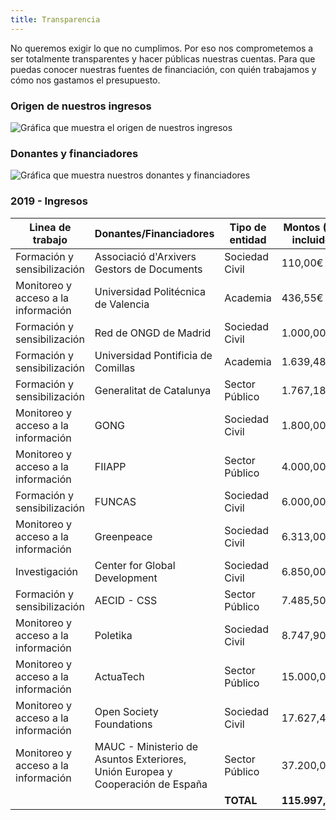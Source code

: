 ```yaml
---
title: Transparencia
---
```


<md-content>

No queremos exigir lo que no cumplimos. Por eso nos comprometemos a ser totalmente transparentes y hacer públicas nuestras cuentas. Para que puedas conocer nuestras fuentes de financiación, con quién trabajamos y cómo nos gastamos el presupuesto.

### Origen de nuestros ingresos

![Gráfica que muestra el origen de nuestros ingresos](/images/transparency/2019-incomes-origin-es.svg)

### Donantes y financiadores

![Gráfica que muestra nuestros donantes y financiadores](/images/transparency/2019-donors.svg)

### 2019 - Ingresos

</md-content>

| Linea de trabajo                     | Donantes/Financiadores                                                         | Tipo de entidad | Montos (IVA incluido) |
| ------------------------------------ | ------------------------------------------------------------------------------ | --------------- | --------------------- |
| Formación y sensibilización          | Associació d'Arxivers Gestors de Documents                                     | Sociedad Civil  |  110,00€  |
| Monitoreo y acceso a la información  | Universidad Politécnica de Valencia                                            | Academia        | 436,55€   |
| Formación y sensibilización          | Red de ONGD de Madrid                                                          | Sociedad Civil  | 1.000,00€   |
| Formación y sensibilización          | Universidad Pontificia de Comillas                                             | Academia        | 1.639,48€   |
| Formación y sensibilización          | Generalitat de Catalunya                                                       | Sector Público  | 1.767,18€  |
| Monitoreo y acceso a la información  | GONG                                                                           | Sociedad Civil	| 1.800,00€   |
| Monitoreo y acceso a la información  | FIIAPP                                                                         | Sector Público  | 4.000,00€   |
| Formación y sensibilización          | FUNCAS                                                                         | Sociedad Civil	| 6.000,00€   |
| Monitoreo y acceso a la información  | Greenpeace                                                                     | Sociedad Civil  | 6.313,00€   |
| Investigación                        | Center for Global Development                                                  | Sociedad Civil	| 6.850,00€   |
| Formación y sensibilización          | AECID - CSS                                                                    | Sector Público  | 7.485,50€   |
| Monitoreo y acceso a la información  | Poletika                                                                       | Sociedad Civil	| 8.747,90€   |
| Monitoreo y acceso a la información  | ActuaTech                                                                      | Sector Público  | 15.000,00€   |
| Monitoreo y acceso a la información  | Open Society Foundations                                                       | Sociedad Civil	| 17.627,40€   |
| Monitoreo y acceso a la información  | MAUC - Ministerio de Asuntos Exteriores, Unión Europea y Cooperación de España | Sector Público  |  37.200,00€  |
|     |    |                                                     **TOTAL**                                                             |  **115.997,01€**  |
